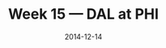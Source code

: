 ---
layout: game
title: Week 15 — DAL at PHI
season: 2014
game_id: 2014_15_DAL_PHI
week: 15
date: 2014-12-14
home_team: PHI
away_team: DAL
final_home: 27
final_away: 38
pbp_url: /assets/data/pbp/2014/2014_15_DAL_PHI.csv.gz
---